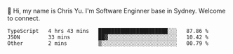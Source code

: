 👋 Hi, my name is Chris Yu. I'm Software Enginner base in Sydney. Welcome to connect.

<!--START_SECTION:waka-->

```text
TypeScript   4 hrs 43 mins   ██████████████████████░░░   87.86 %
JSON         33 mins         ██▓░░░░░░░░░░░░░░░░░░░░░░   10.42 %
Other        2 mins          ▒░░░░░░░░░░░░░░░░░░░░░░░░   00.79 %
```

<!--END_SECTION:waka-->
